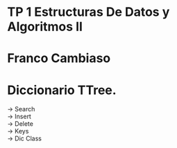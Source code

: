 # TP 1 Estructuras De Datos y Algoritmos II
# Franco Cambiaso

# Diccionario TTree.

-> Search\
-> Insert\
-> Delete\
-> Keys\
-> Dic Class
